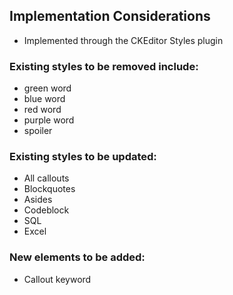 ## Implementation Considerations

- Implemented through the CKEditor Styles plugin

### Existing styles to be removed include:

- green word
- blue word
- red word
- purple word
- spoiler 

### Existing styles to be updated:

- All callouts
- Blockquotes
- Asides
- Codeblock
- SQL
- Excel


### New elements to be added: 
- Callout keyword